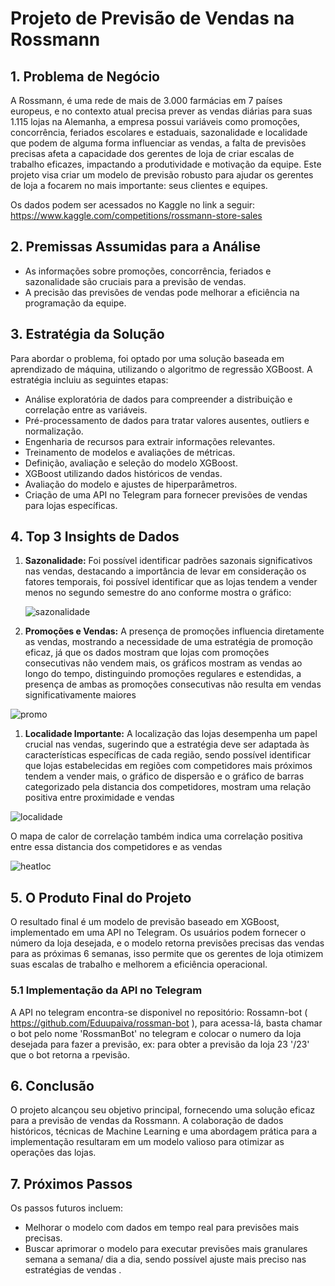 # Projeto de Previsão de Vendas na Rossmann

## **1. Problema de Negócio**

A Rossmann, é uma rede de mais de 3.000 farmácias em 7 países europeus, e no contexto atual precisa prever as vendas diárias para suas 1.115 lojas na Alemanha, a empresa possui variáveis como promoções, concorrência, feriados escolares e estaduais, sazonalidade e localidade que podem de alguma forma influenciar as vendas, a falta de previsões precisas afeta a capacidade dos gerentes de loja de criar escalas de trabalho eficazes, impactando a produtividade e motivação da equipe. Este projeto visa criar um modelo de previsão robusto para ajudar os gerentes de loja a focarem no mais importante: seus clientes e equipes.

Os dados podem ser acessados no Kaggle no link a seguir:
https://www.kaggle.com/competitions/rossmann-store-sales

## **2. Premissas Assumidas para a Análise**

- As informações sobre promoções, concorrência, feriados e sazonalidade são cruciais para a previsão de vendas.
- A precisão das previsões de vendas pode melhorar a eficiência na programação da equipe.

## **3. Estratégia da Solução**

Para abordar o problema, foi optado por uma solução baseada em aprendizado de máquina, utilizando o algoritmo de regressão XGBoost. A estratégia incluiu as seguintes etapas:

- Análise exploratória de dados para compreender a distribuição e correlação entre as variáveis.
- Pré-processamento de dados para tratar valores ausentes, outliers e normalização.
- Engenharia de recursos para extrair informações relevantes.
- Treinamento de modelos e avaliações de métricas.
- Definição, avaliação e seleção do modelo XGBoost.
- XGBoost utilizando dados históricos de vendas.
- Avaliação do modelo e ajustes de hiperparâmetros.
- Criação de uma API no Telegram para fornecer previsões de vendas para lojas específicas.

## **4. Top 3 Insights de Dados**

1. **Sazonalidade:** Foi possível identificar padrões sazonais significativos nas vendas, destacando a importância de levar em consideração os fatores temporais, foi possível identificar que as lojas tendem a vender menos  no segundo semestre do ano conforme mostra o gráfico:
    
    ![sazonalidade](img/sazonalidade.png)
    

2. **Promoções e Vendas:** A presença de promoções influencia diretamente as vendas, mostrando a necessidade de uma estratégia de promoção eficaz, já que os dados mostram que lojas com promoções consecutivas não vendem mais, os gráficos mostram as vendas ao longo do tempo, distinguindo promoções regulares e estendidas, a presença de ambas as promoções consecutivas não resulta em vendas significativamente maiores

![promo](img/promo.png)

1. **Localidade Importante:** A localização das lojas desempenha um papel crucial nas vendas, sugerindo que a estratégia deve ser adaptada às características específicas de cada região, sendo possível identificar que lojas estabelecidas em regiões com competidores mais próximos tendem a vender mais, o gráfico de dispersão e o gráfico de barras categorizado pela distancia dos competidores, mostram uma relação positiva entre proximidade e vendas

![localidade](img/localidade.png)

O mapa de calor de correlação também indica uma correlação positiva entre essa distancia dos competidores e as vendas

![heatloc](img/heatloc.png)

## **5. O Produto Final do Projeto**

O resultado final é um modelo de previsão baseado em XGBoost, implementado em uma API no Telegram. Os usuários podem fornecer o número da loja desejada, e o modelo retorna previsões precisas das vendas para as próximas 6 semanas,  isso permite que os gerentes de loja otimizem suas escalas de trabalho e melhorem a eficiência operacional.

### **5.1 Implementação da API no Telegram**

A API no telegram encontra-se disponivel no repositório: Rossamn-bot ( https://github.com/Eduupaiva/rossman-bot ), para acessa-lá, basta chamar o bot pelo nome 'RossmanBot' no telegram e colocar o numero da loja desejada para fazer a previsão, ex: para obter a previsão da loja 23 '/23' que o bot retorna a rpevisão.

## **6. Conclusão**

O projeto alcançou seu objetivo principal, fornecendo uma solução eficaz para a previsão de vendas da Rossmann. A colaboração de dados históricos,  técnicas de Machine Learning  e uma abordagem prática para a implementação resultaram em um modelo valioso para otimizar as operações das lojas.

## **7. Próximos Passos**

Os passos futuros incluem:

- Melhorar o modelo com dados em tempo real para previsões mais precisas.
- Buscar aprimorar o modelo para executar previsões mais granulares semana a semana/ dia a dia, sendo possível ajuste mais preciso nas estratégias de vendas .
